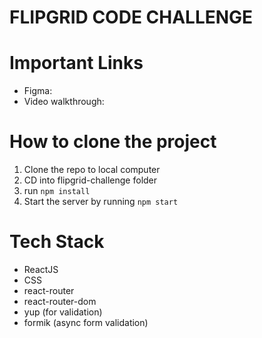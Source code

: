 # FLIPGRID CODE CHALLENGE

# Important Links
- Figma: 
- Video walkthrough: 

# How to clone the project
1. Clone the repo to local computer
2. CD into flipgrid-challenge folder
3. run ```npm install```
4. Start the server by running `npm start`

# Tech Stack
- ReactJS
- CSS
- react-router
- react-router-dom
- yup (for validation)
- formik (async form validation)
